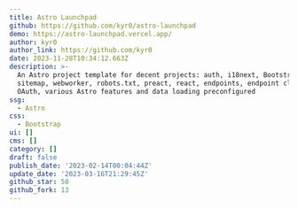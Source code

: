 ```yaml
---
title: Astro Launchpad
github: https://github.com/kyr0/astro-launchpad
demo: https://astro-launchpad.vercel.app/
author: kyr0
author_link: https://github.com/kyr0
date: 2023-11-28T10:34:12.663Z
description: >-
  An Astro project template for decent projects: auth, i18next, Bootstrap,
  sitemap, webworker, robots.txt, preact, react, endpoints, endpoint clients,
  OAuth, various Astro features and data loading preconfigured
ssg:
  - Astro
css:
  - Bootstrap
ui: []
cms: []
category: []
draft: false
publish_date: '2023-02-14T00:04:44Z'
update_date: '2023-03-16T21:29:45Z'
github_star: 50
github_fork: 13
---
```

